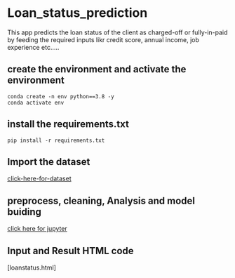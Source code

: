 # Loan_status_prediction

This app predicts the loan status of the client as charged-off or fully-in-paid by feeding the required inputs likr credit score, annual income, job experience etc.....
## create the environment and activate the environment
    conda create -n env python==3.8 -y
    conda activate env

## install the requirements.txt
    pip install -r requirements.txt

## Import the dataset
[click-here-for-dataset](https://github.com/medisetti-jayakumar/Loan_status_prediction/blob/main/Dataset/credit_train.csv)

## preprocess, cleaning, Analysis and model buiding
[click here for jupyter](https://github.com/medisetti-jayakumar/Loan_status_prediction/blob/main/Training/Loan%20status%20preparation.ipynb)

## Input and Result HTML code

[loanstatus.html]